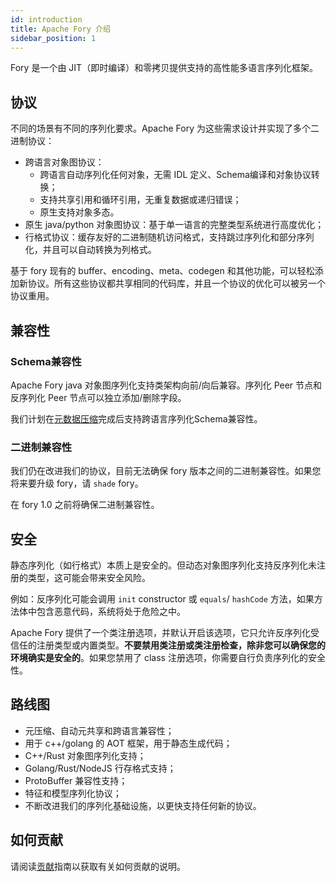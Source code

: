 ```yaml
---
id: introduction
title: Apache Fory 介绍
sidebar_position: 1
---
```


Fory 是一个由 JIT（即时编译）和零拷贝提供支持的高性能多语言序列化框架。

## 协议

不同的场景有不同的序列化要求。Apache Fory 为这些需求设计并实现了多个二进制协议：

- 跨语言对象图协议：
  - 跨语言自动序列化任何对象，无需 IDL 定义、Schema编译和对象协议转换；
  - 支持共享引用和循环引用，无重复数据或递归错误；
  - 原生支持对象多态。
- 原生 java/python 对象图协议：基于单一语言的完整类型系统进行高度优化；
- 行格式协议：缓存友好的二进制随机访问格式，支持跳过序列化和部分序列化，并且可以自动转换为列格式。

基于 fory 现有的 buffer、encoding、meta、codegen 和其他功能，可以轻松添加新协议。所有这些协议都共享相同的代码库，并且一个协议的优化可以被另一个协议重用。

## 兼容性

### Schema兼容性

Apache Fory java 对象图序列化支持类架构向前/向后兼容。序列化 Peer 节点和反序列化 Peer 节点可以独立添加/删除字段。

我们计划在[元数据压缩](https://github.com/apache/fory/issues/203)完成后支持跨语言序列化Schema兼容性。

### 二进制兼容性

我们仍在改进我们的协议，目前无法确保 fory 版本之间的二进制兼容性。如果您将来要升级 fory，请 `shade` fory。

在 fory 1.0 之前将确保二进制兼容性。

## 安全

静态序列化（如行格式）本质上是安全的。但动态对象图序列化支持反序列化未注册的类型，这可能会带来安全风险。

例如：反序列化可能会调用 `init` constructor 或 `equals`/ `hashCode` 方法，如果方法体中包含恶意代码，系统将处于危险之中。

Apache Fory 提供了一个类注册选项，并默认开启该选项，它只允许反序列化受信任的注册类型或内置类型。**不要禁用类注册或类注册检查，除非您可以确保您的环境确实是安全的**。如果您禁用了 class 注册选项，你需要自行负责序列化的安全性。

## 路线图

- 元压缩、自动元共享和跨语言兼容性；
- 用于 c++/golang 的 AOT 框架，用于静态生成代码；
- C++/Rust 对象图序列化支持；
- Golang/Rust/NodeJS 行存格式支持；
- ProtoBuffer 兼容性支持；
- 特征和模型序列化协议；
- 不断改进我们的序列化基础设施，以更快支持任何新的协议。

## 如何贡献

请阅读[贡献](https://github.com/apache/fory/blob/main/CONTRIBUTING.md)指南以获取有关如何贡献的说明。
